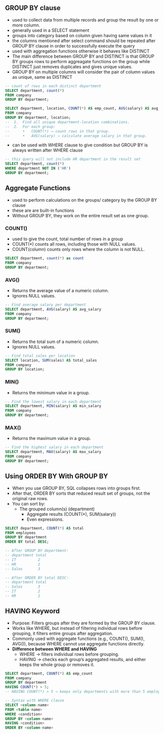 ## GROUP BY clause
- used to collect data from multiple records and group the result by one or more column.
- generally used in a SELECT statement
- groups into category based on column given having same values in it
- the columns mentioned after select command should be repeated after GROUP BY clause in order to successfully execute the query
- used with aggregation functions otherwise it behaves like DISTINCT
- The main difference between GROUP BY and DISTINCT is that GROUP BY groups rows to perform aggreagate functions on the group while DISTINCT just removes duplicates and gives unique values.
- GROUP BY on multiple columns will consider the pair of column values as unique, same as DISTINCT
``` sql
-- count of rows in each distinct department
SELECT department, count(*)
FROM company
GROUP BY department;

SELECT department, location, COUNT(*) AS emp_count, AVG(salary) AS avg_salary
FROM company
GROUP BY department, location;
-- 	1.	Find all unique department-location combinations.
--	2.	For each group:
--     	•	COUNT(*) → count rows in that group.
--     	•	AVG(salary) → calculate average salary in that group.
```
- can be used with WHERE clause to give condition but GROUP BY is always written after WHERE clause
``` sql
-- this query will not include HR department in the result set
SELECT department, count(*)
WHERE department NOT IN ('HR')
GROUP BY department; 
```
## Aggregate Functions
- used to perform calculations on the groups/ category by the GROUP BY clause
- these are are built-in functions
- Without GROUP BY, they work on the entire result set as one group.
### COUNT()
- used to give the count, total number of rows in a group
- COUNT(*) counts all rows, including those with NULL values.
- COUNT(column) counts only rows where the column is not NULL.
``` sql
SELECT department, count(*) as count
FROM company
GROUP BY department;
```
### AVG()
- Returns the average value of a numeric column.
- Ignores NULL values.
``` sql
-- Find average salary per department
SELECT department, AVG(salary) AS avg_salary
FROM company
GROUP BY department;
```
### SUM()
- Returns the total sum of a numeric column.
- Ignores NULL values.
``` sql
-- Find total sales per location
SELECT location, SUM(sales) AS total_sales
FROM company
GROUP BY location;
```
### MIN()
- Returns the minimum value in a group.
``` sql
-- Find the lowest salary in each department
SELECT department, MIN(salary) AS min_salary
FROM company
GROUP BY department;
```
### MAX()
- Returns the maximum value in a group.
``` sql
-- Find the highest salary in each department
SELECT department, MAX(salary) AS max_salary
FROM company
GROUP BY department;
```
## Using ORDER BY With GROUP BY
- When you use GROUP BY, SQL collapses rows into groups first.
- After that, ORDER BY sorts that reduced result set of groups, not the original raw rows.
- You can sort by:
    - The grouped column(s) (department)
	  - Aggregate results (COUNT(*), SUM(salary))
	  - Even expressions.
``` sql
SELECT department, COUNT(*) AS total
FROM employees
GROUP BY department
ORDER BY total DESC;

-- After GROUP BY department:
-- department total
-- IT          2
-- HR          1
-- Sales       3

-- After ORDER BY total DESC:
-- department total
-- Sales       3
-- IT          2
-- HR          1

```
## HAVING Keyword
- Purpose: Filters groups after they are formed by the GROUP BY clause.
- Works like WHERE, but instead of filtering individual rows before grouping, it filters entire groups after aggregation.
- Commonly used with aggregate functions (e.g., COUNT(), SUM(), AVG()), because WHERE cannot use aggregate functions directly.
- **Difference between WHERE and HAVING**
   - WHERE → filters individual rows before grouping.
   - HAVING → checks each group’s aggregated results, and either keeps the whole group or removes it.
``` sql
SELECT department, COUNT(*) AS emp_count
FROM company
GROUP BY department
HAVING COUNT(*) > 5;
-- HAVING COUNT(*) > 5 → keeps only departments with more than 5 employees.

-- Syntax with WHERE clause
SELECT <column-name>
FROM <table-name>
WHERE <condition>
GROUP BY <column-name>
HAVING <condition>
ORDER BY <column-name> 
```



